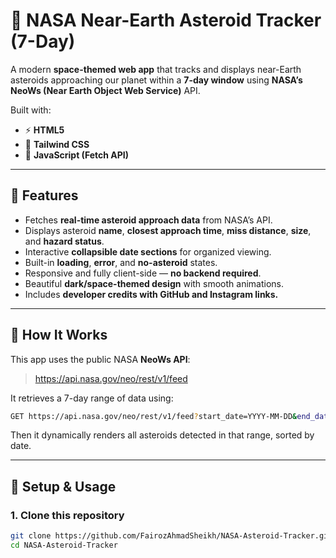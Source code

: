 # 🚀 NASA Near-Earth Asteroid Tracker (7-Day)

A modern **space-themed web app** that tracks and displays near-Earth asteroids approaching our planet within a **7-day window** using **NASA’s NeoWs (Near Earth Object Web Service)** API.

Built with:
- ⚡ **HTML5**
- 💅 **Tailwind CSS**
- 🧠 **JavaScript (Fetch API)**

---
## 🌌 Features

- Fetches **real-time asteroid approach data** from NASA’s API.
- Displays asteroid **name**, **closest approach time**, **miss distance**, **size**, and **hazard status**.
- Interactive **collapsible date sections** for organized viewing.
- Built-in **loading**, **error**, and **no-asteroid** states.
- Responsive and fully client-side — **no backend required**.
- Beautiful **dark/space-themed design** with smooth animations.
- Includes **developer credits with GitHub and Instagram links.**

---

## 🧠 How It Works

This app uses the public NASA **NeoWs API**:

> https://api.nasa.gov/neo/rest/v1/feed

It retrieves a 7-day range of data using:

```bash
GET https://api.nasa.gov/neo/rest/v1/feed?start_date=YYYY-MM-DD&end_date=YYYY-MM-DD&api_key=DEMO_KEY

```
Then it dynamically renders all asteroids detected in that range, sorted by date.

---

## 🧰 Setup & Usage

### 1. Clone this repository

```bash
git clone https://github.com/FairozAhmadSheikh/NASA-Asteroid-Tracker.git
cd NASA-Asteroid-Tracker